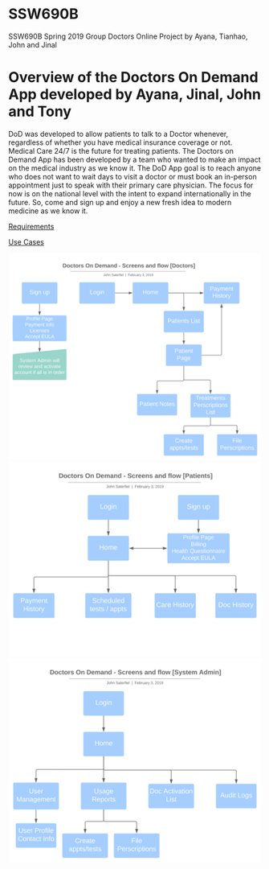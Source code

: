 # SSW690B
SSW690B Spring 2019 Group Doctors Online Project by Ayana, Tianhao, John and Jinal

# Overview of the Doctors On Demand App developed by Ayana, Jinal, John and Tony

DoD was developed to allow patients to talk to a Doctor whenever, regardless of whether you have medical insurance coverage or not.  
Medical Care 24/7 is the future for treating patients.  The Doctors on Demand App has been developed by a team who wanted to make an impact on the medical industry as we know it. The DoD App goal is to reach anyone who does not want to wait days to visit a doctor or must book an in-person appointment just to speak with their primary care physician. The focus for now is on the national level with the intent to expand internationally in the future. So, come and sign up and enjoy a new fresh idea to modern medicine as we know it.

[Requirements](REQUIREMENTS.md)

[Use Cases](USE_CASES.md)

![Doctors Workflow](Screens_and_Flow_-_Doctors.svg)
![Patient Workflow](Screens_and_Flow_-_Patients.svg)
![System Admin Workflow](Screens_and_Flow_-_System_Admin.svg)
